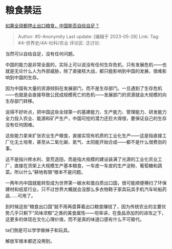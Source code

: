 # 粮食禁运
[如果全球都停止出口粮食，中国能否自给自足？](https://www.zhihu.com/question/383527607/answer/3047727080)

> Author: #0-Anonymity
> Last update: [编辑于 2023-05-28]
> Link:
> Tag: #4-世界史/4A-社科/农业
> 评论区:
> 泛讨论:

当然可以自给自足，没有任何问题。

中国的能力是非常全面的，实际上可以说没有任何生存危机，只有发展危机——也就是无论什么人为外部威胁，除了直接核大战，都只能影响到中国的发展，很难影响到中国的生存。

因为中国有大量的资源倾斜在发展部门，而不是生存部门。一旦遇到了生存危机——也就是会直接导致公民成规模死亡的危机——发展部门的资源就会大规模的向生存部门转移。

说得不好听点，把中国这些全球第一的基建能力、生产能力、管理能力、研发能力全力投入农业、能源和矿产生产，中国可挖的潜力还巨大得很，要保证自己的生存没有任何困难。

这些能力拿来扩张农业生产粮食，直接实现有机质的工业化生产——这是指直接工厂化无土培育，甚至从二氧化碳、氮气、太阳能开始合成——都不是什么很费劲的事。

这不是指兴修水利、垦荒造田，而是指大规模的建设装满了光源的工业化农业工厂，直接在货架上大规模生产基本粮食，一车皮一车皮的生产淀粉、葡萄糖和蔬菜。所以什么“耕地有限“根本不是问题。

一两年内中国就能转型成为世界第一碳水和蛋白质出口国，很可能顺便横扫了环保建材和纸浆行业，只不过世界大概就会没那么多衣物鞋子家具玩具手机汽车轮船药品……可用了。

到时候这些“粮食出口国”就不用再盘算着出口粮食赚钱了，因为传统农业的主要优势几乎只剩下“风味浓郁”之类的美食属性——坦率讲，在食品添加剂的进攻之下，这更多的体现在文化心理价值，而不是真的味道口感有什么不可替代。

ta们倒是可以学学做袜子和玩具。

解放军根本都还没用到。
